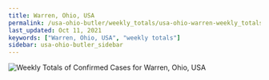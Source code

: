 ```yaml
---
title: Warren, Ohio, USA
permalink: /usa-ohio-butler/weekly_totals/usa-ohio-warren-weekly_totals.html
last_updated: Oct 11, 2021
keywords: ["Warren, Ohio, USA", "weekly totals"]
sidebar: usa-ohio-butler_sidebar
---
```


![Weekly Totals of Confirmed Cases for Warren, Ohio, USA](/covid_tracker/images/graphs/usa-ohio-warren-weekly_totals_graph.png)
